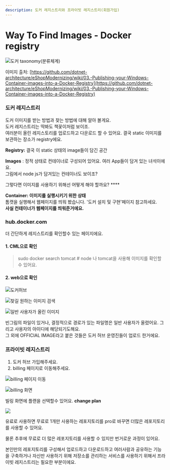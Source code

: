 ```yaml
---
description: 도커 레지스트리와 프라이빗 레지스트리(회원가입)
---
```


# Way To Find Images - Docker registry

![&#xB3C4;&#xCEE4; taxonomy\(&#xBD84;&#xB958;&#xCCB4;&#xACC4;\) ](../../.gitbook/assets/image%20%28117%29.png)

 이미지 출처: [https://github.com/dotnet-architecture/eShopModernizing/wiki/03.-Publishing-your-Windows-Container-images-into-a-Docker-Registry](https://github.com/dotnet-architecture/eShopModernizing/wiki/03.-Publishing-your-Windows-Container-images-into-a-Docker-Registry)



###  도커 레지스트리

 도커 이미지를 받는 방법과 찾는 방법에 대해 알아 볼게요.   
도커 레지스트리는 딱봐도 책꽃이처럼 보이조.   
여러분이 올린 레지스토리를 업로드하고 다운로드 할 수 있어요. 결국 static 이미지를 보관하는 장소가 registry에요. 

**Registry:**  결국 이 static 상태의 image들이 담긴 공간 

**Images** : 정적 상태로 컨테이너로 구성되어 있어요. 여러 App들이 담겨 있는 녀석이에요.   
그림에서 node js가 담겨있는 컨테이너도 보이조? 

그렇다면 이미지를 사용하기 위해선 어떻게 해야 할까요?  ****

**Container: 이미지를 실행시키기 위한 상태**   
 톰캣을 실행해서 웹페이지를 띄워 봤습니다. '도커 설치 및 구현'페이지 참고하세요.   
**사실 컨테이너가 웹페이지를 띄워준거에요.**  
  


### hub.docker.com 

더 간단하게 레지스트리를 확인할수 있는 페이지에요. 

####  1. CML으로 확인

> sudo docker search tomcat \# node 나 tomcat을 사용해 이미지를 확인할 수 있어요.

#### 2. web으로 확인 

>

![&#xB3C4;&#xCEE4;&#xD5C8;&#xBE0C;](../../.gitbook/assets/image%20%2842%29.png)

![&#xCC3E;&#xAE38; &#xC6D0;&#xD558;&#xB294; &#xC774;&#xBBF8;&#xC9C0; &#xAC80;&#xC0C9;](../../.gitbook/assets/image%20%2838%29.png)



![&#xC77C;&#xBC18; &#xC0AC;&#xC6A9;&#xC790;&#xAC00; &#xC62C;&#xB9B0; &#xC774;&#xBBF8;&#xC9C0; ](../../.gitbook/assets/image%20%28128%29.png)

 빈그림의 파일이 있거나, 결정적으로 경로가 있는 파일명은 일반 사용자가 올렸어요.  그리고 사용자의 아이디에 해당되기도해요.   
그 외에 OFFICIAL IMAGE라고 붙은 것들은 도커 허브 운영진들이 업로드 한거에요. 



### **프라이빗 레지스트리**

1.  도커 허브 가입해주세요. 
2. billing 페이지로 이동해주세요. 

![billing &#xD398;&#xC774;&#xC9C0; &#xC774;&#xB3D9;](../../.gitbook/assets/image%20%2868%29.png)

![billing &#xD654;&#xBA74; ](../../.gitbook/assets/image%20%289%29.png)

빌링 화면에  플랜을 선택할수 있어요.  **change plan**   
  


![](../../.gitbook/assets/image%20%28132%29.png)

 유료로 사용하면 무료로 1개만 사용하는 레포지토리를 pro로 바꾸면 더많은 레포지토리를 사용할 수 있어요.

물론 추후에 무료로 더 많은 레포지토리를 사용할 수 있지만 번거로운 과정이 있어요. 

본인만의 레포지토리를 구성해서 업로드하고 다운로드하고 여러사람과 공유하는 기능을 구축하거나 자신만 사용하기 위해 저장소를 관리하는 서비스를 사용하기 위해서 프라이빗 레지스트리는 필요한 부분이에요. 

 

